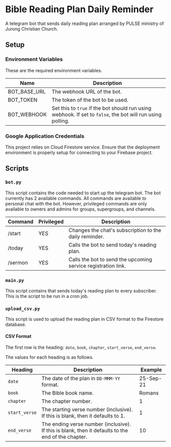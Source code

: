 # Bible Reading Plan Daily Reminder

A telegram bot that sends daily reading plan arranged by PULSE ministry of Jurong Christian Church.

## Setup

### Environment Variables

These are the required environment variables.

| Name         | Description                                                                                                |
| ------------ | ---------------------------------------------------------------------------------------------------------- |
| BOT_BASE_URL | The webhook URL of the bot.                                                                                |
| BOT_TOKEN    | The token of the bot to be used.                                                                           |
| BOT_WEBHOOK  | Set this to `true` if the bot should run using webhook. If set to `false`, the bot will run using polling. |

### Google Application Credentials

This project relies on Cloud Firestore service. Ensure that the deployment environment is properly
setup for connecting to your Firebase project.

## Scripts

### `bot.py`

This script contains the code needed to start up the telegram bot. The bot currently has 2 available commands. All commands are available to personal chat with the bot. However, privileged commands are only available to owners and admins for groups, supergroups, and channels.

| Command | Privileged | Description                                                  |
| ------- | ---------- | ------------------------------------------------------------ |
| /start  | YES        | Changes the chat's subscription to the daily reminder.       |
| /today  | YES        | Calls the bot to send today's reading plan.                  |
| /sermon | YES        | Calls the bot to send the upcoming service registration link. |

### `main.py`

This script contains that sends today's reading plan to every subscriber. This is the script to be run in a cron job.

### `upload_csv.py`

This script is used to upload the reading plan in CSV format to the Firestore database.

#### CSV Format

The first row is the heading: `date`, `book`, `chapter`, `start_verse`, `end_verse`.

The values for each heading is as follows.

| Heading       | Description                                                                                        | Example   |
| ------------- | -------------------------------------------------------------------------------------------------- | --------- |
| `date`        | The date of the plan in `DD-MMM-YY` format.                                                        | 25-Sep-21 |
| `book`        | The Bible book name.                                                                               | Romans    |
| `chapter`     | The chapter number.                                                                                | 1         |
| `start_verse` | The starting verse number (inclusive). If this is blank, then it defaults to 1.                    | 1         |
| `end_verse`   | The ending verse number (inclusive). If this is blank, then it defaults to the end of the chapter. | 10        |
